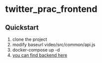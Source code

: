 # twitter_prac_frontend

## Quickstart
1. clone the project
2. modify baseurl video/src/common/api.js 
3. docker-compose up -d
4. [you can find backend here](https://github.com/Timmy0618/twitter_prac_backend/tree/main)
